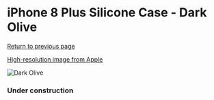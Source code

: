 # iPhone 8 Plus Silicone Case - Dark Olive

[Return to previous page](/iphone_7)

[High-resolution image from Apple](https://store.storeimages.cdn-apple.com/8756/as-images.apple.com/is/MR3Q2?wid=4500&hei=4500&fmt=png)

<div style="width: 384px"><img src="/everypreview/MR3Q2.png" alt="Dark Olive"></div>

### Under construction
